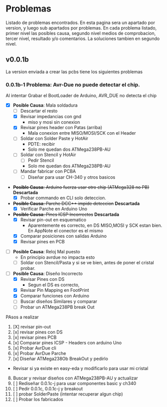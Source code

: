 # Problemas
Listado de problemas encontrados. En esta pagina sera un apartado por version, y luego sub apartados por problemas. En cada problema listado, primer nivel las posibles causa, segundo nivel medios de comprobacion, tercer nivel, resultado y/o comentarios. La soluciones tambien en segundo nivel.


## v0.0.1b
La version enviada a crear las pcbs tiene los siguientes problemas

### __0.0.1b-1 Problema__: Avr-Due no puede detectar el chip.
Al intentar Grabar el BootLoader de Arduino, AVR_DUE no detecta el chip
* [x] __Posible Causa__: Mala soldadura
  * [ ] Descartar el resto
  * [x] Revisar impedancias con gnd 
    * miso y mosi sin conexion
  * [x] Revisar pines header con Patas (arriba)
    * Mala conexion entre MISO/MOSI/SCK con el Header 
  * [ ] Soldar con Solder Paste y HotAir
    * PDTE: recibir
    * Solo me quedan dos ATMega238PB-AU
  * [ ] Soldar con Stencil y HotAir
    * [ ] Pedir Stencil
    * Solo me quedan dos ATMega238PB-AU
  * [ ] Mandar fabricar con PCBA
    * [ ] Diseñar para usar CH-340 y otros basicos
* ~~__Posible Causa__: Arduino fuerza usar otro chip (ATMega328 no PB)~~ __Descartada__ 
  * [x] Probar commando en CLI solo deteccion.
* ~~__Posible Causa__: Parche DCC++ impide deteccion~~ __Descartada__ 
  * [x] Verificar Parche en Arduino Uno
* ~~__Posible Causa__: Pines ICSP Incorrectos~~ __Descartada__ 
  * [x] Revisar pin-out en esquematico
    * Aparentemente es correcto, en DS MISO,MOSI y SCK estan bien. En AppNote el conector es el mismo
  * [x] Comparar posiciones con salidas Arduino
  * [x] Revisar pines en PCB
* [ ] __Posible Causa__: Reloj Mal puesto
  * En principio avrdue no impacta esto
  * [ ] Soldar con Stencil/Pasta y si se ve bien, antes de poner el cristal probar.
* [ ] __Posible Causa__: Diseño Incorrecto
  * [x] Revisar Pines con DS
    * Segun el DS es correcto, 
  * [x] Revisar Pin Mapping en FootPrint
  * [x] Comparar funciones con Arduino
  * [ ] Buscar diseños Similares y comparar
  * [ ] Probar un ATMega238PB break Out 

PAsos a realizar
1. [X] revisar pin-out
2. [x] revisar pines con DS
3. [x] revisar pines PCB
4. [x] Comparar pines ICSP - Headers con arduino Uno
5. [x] Probar AvrDue cli
6. [x] Probar AvrDue Parche
7. [x] Diseñar ATMega238Ob BreakOut y pedirlo
  * Revisar si ya existe en easy-eda y modificarlo para usar mi cristal
8. Buscar y revisar diseños con ATMega238PB-AU y actualizar
9. [ ] Rediseñar 0.0.1c-j para usar componentes basic y ch340
10. [ ] Pedir 0.0.1c, 0.0.1c-j y breakout
11. [ ] probar SolderPaste (intentar recuperar algun chip)
12. [ ] Probar los fabricados